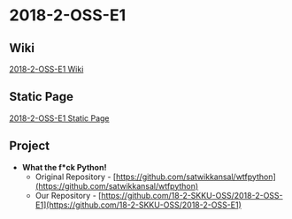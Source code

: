 # 2018-2-OSS-E1

## Wiki
[2018-2-OSS-E1 Wiki](https://github.com/18-2-SKKU-OSS/2018-2-OSS-E1/wiki/Team-E1-Wiki)

## Static Page
[2018-2-OSS-E1 Static Page](http://54.180.101.97/wordpress/)

## Project
* **What the f*ck Python!**
  - Original Repository - [https://github.com/satwikkansal/wtfpython](https://github.com/satwikkansal/wtfpython)
  - Our Repository - [https://github.com/18-2-SKKU-OSS/2018-2-OSS-E1](https://github.com/18-2-SKKU-OSS/2018-2-OSS-E1)
